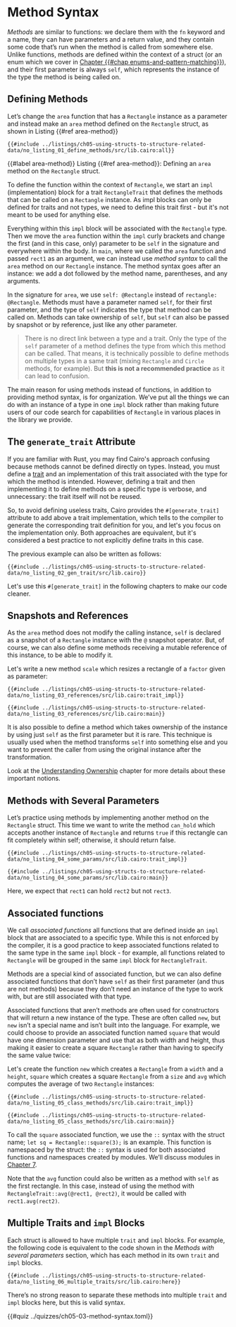 # Method Syntax

_Methods_ are similar to functions: we declare them with the `fn` keyword and a name, they can have parameters and a return value, and they contain some code that’s run when the method is called from somewhere else. Unlike functions, methods are defined within the context of a struct (or an enum which we cover in [Chapter {{#chap enums-and-pattern-matching}}][enums]), and their first parameter is always `self`, which represents the instance of the type the method is being called on.

## Defining Methods

Let’s change the `area` function that has a `Rectangle` instance as a parameter and instead make an `area` method defined on the `Rectangle` struct, as shown in Listing {{#ref area-method}}

```cairo, noplayground
{{#include ../listings/ch05-using-structs-to-structure-related-data/no_listing_01_define_methods/src/lib.cairo:all}}
```

{{#label area-method}}
Listing {{#ref area-method}}: Defining an `area` method on the `Rectangle` struct.

To define the function within the context of `Rectangle`, we start an `impl` (implementation) block for a trait `RectangleTrait` that defines the methods that can be called on a `Rectangle` instance. As impl blocks can only be defined for traits and not types, we need to define this trait first - but it's not meant to be used for anything else.

Everything within this `impl` block will be associated with the `Rectangle` type. Then we move the `area` function within the `impl` curly brackets and change the first (and in this case, only) parameter to be `self` in the signature and everywhere within the body. In `main`, where we called the `area` function and passed `rect1` as an argument, we can instead use _method syntax_ to call the `area` method on our `Rectangle` instance. The method syntax goes after an instance: we add a dot followed by the method name, parentheses, and any arguments.

In the signature for `area`, we use `self: @Rectangle` instead of `rectangle: @Rectangle`.
Methods must have a parameter named `self`, for their first parameter, and the type of `self` indicates the type that method can be called on. Methods can take ownership of `self`, but `self` can also be passed by snapshot or by reference, just like any other parameter.

> There is no direct link between a type and a trait. Only the type of the `self` parameter of a method defines the type from which this method can be called. That means, it is technically possible to define methods on multiple types in a same trait (mixing `Rectangle` and `Circle` methods, for example). But **this is not a recommended practice** as it can lead to confusion.

The main reason for using methods instead of functions, in addition to providing method syntax, is for organization. We’ve put all the things we can do with an instance of a type in one `impl` block rather than making future users of our code search for capabilities of `Rectangle` in various places in the library we provide.

## The `generate_trait` Attribute

If you are familiar with Rust, you may find Cairo's approach confusing because methods cannot be defined directly on types. Instead, you must define a [trait](./ch08-02-traits-in-cairo.md) and an implementation of this trait associated with the type for which the method is intended.
However, defining a trait and then implementing it to define methods on a specific type is verbose, and unnecessary: the trait itself will not be reused.

So, to avoid defining useless traits, Cairo provides the `#[generate_trait]` attribute to add above a trait implementation, which tells to the compiler to generate the corresponding trait definition for you, and let's you focus on the implementation only. Both approaches are equivalent, but it's considered a best practice to not explicitly define traits in this case.

The previous example can also be written as follows:

```cairo
{{#include ../listings/ch05-using-structs-to-structure-related-data/no_listing_02_gen_trait/src/lib.cairo}}
```

Let's use this `#[generate_trait]` in the following chapters to make our code cleaner.

## Snapshots and References

As the `area` method does not modify the calling instance, `self` is declared as a snapshot of a `Rectangle` instance with the `@` snapshot operator. But, of course, we can also define some methods receiving a mutable reference of this instance, to be able to modify it.

Let's write a new method `scale` which resizes a rectangle of a `factor` given as parameter:

```cairo
{{#include ../listings/ch05-using-structs-to-structure-related-data/no_listing_03_references/src/lib.cairo:trait_impl}}

{{#include ../listings/ch05-using-structs-to-structure-related-data/no_listing_03_references/src/lib.cairo:main}}
```

It is also possible to define a method which takes ownership of the instance by using just `self` as the first parameter but it is rare. This technique is usually used when the method transforms `self` into something else and you want to prevent the caller from using the original instance after the transformation.

Look at the [Understanding Ownership](ch04-00-understanding-ownership.md) chapter for more details about these important notions.

## Methods with Several Parameters

Let’s practice using methods by implementing another method on the `Rectangle` struct. This time we want to write the method `can_hold` which accepts another instance of `Rectangle` and returns `true` if this rectangle can fit completely within self; otherwise, it should return false.

```cairo
{{#include ../listings/ch05-using-structs-to-structure-related-data/no_listing_04_some_params/src/lib.cairo:trait_impl}}

{{#include ../listings/ch05-using-structs-to-structure-related-data/no_listing_04_some_params/src/lib.cairo:main}}
```

Here, we expect that `rect1` can hold `rect2` but not `rect3`.

## Associated functions

We call _associated functions_ all functions that are defined inside an `impl` block that are associated to a specific type. While this is not enforced by the compiler, it is a good practice to keep associated functions related to the same type in the same `impl` block - for example, all functions related to `Rectangle` will be grouped in the same `impl` block for `RectangleTrait`.

Methods are a special kind of associated function, but we can also define associated functions that don’t have `self` as their first parameter (and thus are not methods) because they don’t need an instance of the type to work with, but are still associated with that type.

Associated functions that aren’t methods are often used for constructors that
will return a new instance of the type. These are often called `new`, but
`new` isn’t a special name and isn’t built into the language. For example, we
could choose to provide an associated function named `square` that would have
one dimension parameter and use that as both width and height, thus making it
easier to create a square `Rectangle` rather than having to specify the same
value twice:

Let's create the function `new` which creates a `Rectangle` from a `width` and a `height`, `square` which creates a square `Rectangle` from a `size` and `avg` which computes the average of two `Rectangle` instances:

```cairo
{{#include ../listings/ch05-using-structs-to-structure-related-data/no_listing_05_class_methods/src/lib.cairo:trait_impl}}

{{#include ../listings/ch05-using-structs-to-structure-related-data/no_listing_05_class_methods/src/lib.cairo:main}}
```

To call the `square` associated function, we use the `::` syntax with the struct name;
`let sq = Rectangle::square(3);` is an example. This function is namespaced by
the struct: the `::` syntax is used for both associated functions and
namespaces created by modules. We’ll discuss modules in [Chapter
7][modules].

Note that the `avg` function could also be written as a method with `self` as the first rectangle. In this case, instead of using the method with `RectangleTrait::avg(@rect1, @rect2)`, it would be called with `rect1.avg(rect2)`.

## Multiple Traits and `impl` Blocks

Each struct is allowed to have multiple `trait` and `impl` blocks. For example,
the following code is equivalent to the code shown in the _Methods with several parameters_ section, which has each method in its own `trait` and `impl` blocks.

```cairo
{{#include ../listings/ch05-using-structs-to-structure-related-data/no_listing_06_multiple_traits/src/lib.cairo:here}}
```

There’s no strong reason to separate these methods into multiple `trait` and `impl`
blocks here, but this is valid syntax.

{{#quiz ../quizzes/ch05-03-method-syntax.toml}}

[enums]: ./ch06-01-enums.md
[modules]: ./ch07-02-defining-modules-to-control-scope.md
